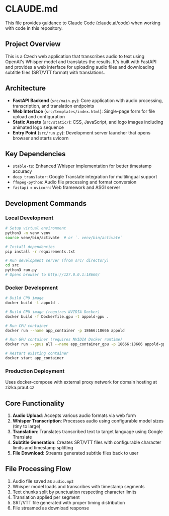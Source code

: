 # CLAUDE.md

This file provides guidance to Claude Code (claude.ai/code) when working with code in this repository.

## Project Overview

This is a Czech web application that transcribes audio to text using OpenAI's Whisper model and translates the results. It's built with FastAPI and provides a web interface for uploading audio files and downloading subtitle files (SRT/VTT format) with translations.

## Architecture

- **FastAPI Backend** (`src/main.py`): Core application with audio processing, transcription, and translation endpoints
- **Web Interface** (`src/templates/index.html`): Single-page form for file upload and configuration
- **Static Assets** (`src/static/`): CSS, JavaScript, and logo images including animated logo sequence
- **Entry Point** (`src/run.py`): Development server launcher that opens browser and starts uvicorn

## Key Dependencies

- `stable-ts`: Enhanced Whisper implementation for better timestamp accuracy
- `deep_translator`: Google Translate integration for multilingual support
- `ffmpeg-python`: Audio file processing and format conversion
- `fastapi` + `uvicorn`: Web framework and ASGI server

## Development Commands

### Local Development
```bash
# Setup virtual environment
python3 -m venv venv
source venv/bin/activate  # or `. venv/bin/activate`

# Install dependencies
pip install -r requirements.txt

# Run development server (from src/ directory)
cd src
python3 run.py
# Opens browser to http://127.0.0.1:18666/
```

### Docker Development
```bash
# Build CPU image
docker build -t appold .

# Build GPU image (requires NVIDIA Docker)
docker build -f Dockerfile.gpu -t appold-gpu .

# Run CPU container
docker run --name app_container -p 18666:18666 appold

# Run GPU container (requires NVIDIA Docker runtime)
docker run --gpus all --name app_container_gpu -p 18666:18666 appold-gpu

# Restart existing container
docker start app_container
```

### Production Deployment
Uses docker-compose with external proxy network for domain hosting at zizka.praut.cz

## Core Functionality

1. **Audio Upload**: Accepts various audio formats via web form
2. **Whisper Transcription**: Processes audio using configurable model sizes (tiny to large)
3. **Translation**: Translates transcribed text to target language using Google Translate
4. **Subtitle Generation**: Creates SRT/VTT files with configurable character limits and timestamp splitting
5. **File Download**: Streams generated subtitle files back to user

## File Processing Flow

1. Audio file saved as `audio.mp3`
2. Whisper model loads and transcribes with timestamp segments
3. Text chunks split by punctuation respecting character limits
4. Translation applied per segment
5. SRT/VTT file generated with proper timing distribution
6. File streamed as download response